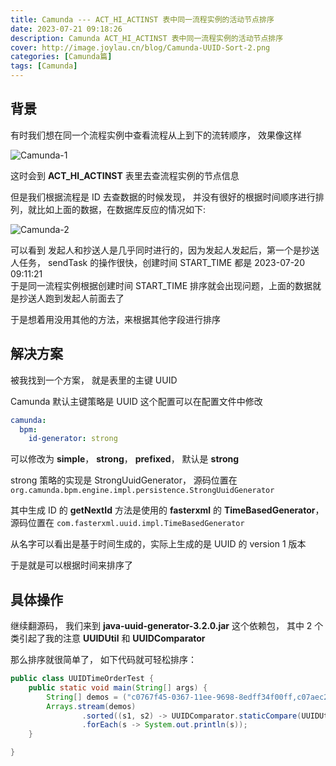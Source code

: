 ```yaml
---
title: Camunda --- ACT_HI_ACTINST 表中同一流程实例的活动节点排序
date: 2023-07-21 09:18:26
description: Camunda ACT_HI_ACTINST 表中同一流程实例的活动节点排序
cover: http://image.joylau.cn/blog/Camunda-UUID-Sort-2.png
categories: [Camunda篇]
tags: [Camunda]
---
```


<!-- more -->

## 背景
有时我们想在同一个流程实例中查看流程从上到下的流转顺序， 效果像这样

![Camunda-1](http://image.joylau.cn/blog/Camunda-UUID-Sort-1.jpg)

这时会到 **ACT_HI_ACTINST** 表里去查流程实例的节点信息

但是我们根据流程是 ID 去查数据的时候发现， 并没有很好的根据时间顺序进行排列，就比如上面的数据，在数据库反应的情况如下:

![Camunda-2](http://image.joylau.cn/blog/Camunda-UUID-Sort-2.png)

可以看到 发起人和抄送人是几乎同时进行的，因为发起人发起后，第一个是抄送人任务， sendTask 的操作很快，创建时间 START_TIME 都是 2023-07-20 09:11:21  
 于是同一流程实例根据创建时间 START_TIME 排序就会出现问题，上面的数据就是抄送人跑到发起人前面去了

于是想着用没用其他的方法，来根据其他字段进行排序

## 解决方案
被我找到一个方案， 就是表里的主键 UUID  

Camunda 默认主键策略是 UUID  这个配置可以在配置文件中修改

```yaml
camunda:
  bpm:
    id-generator: strong
```

可以修改为 **simple**， **strong**， **prefixed**， 默认是 **strong**

strong 策略的实现是 StrongUuidGenerator， 源码位置在 `org.camunda.bpm.engine.impl.persistence.StrongUuidGenerator`

其中生成 ID 的 **getNextId** 方法是使用的 **fasterxml** 的 **TimeBasedGenerator**， 源码位置在 `com.fasterxml.uuid.impl.TimeBasedGenerator`

从名字可以看出是基于时间生成的，实际上生成的是 UUID 的 version 1 版本

于是就是可以根据时间来排序了

## 具体操作
继续翻源码， 我们来到 **java-uuid-generator-3.2.0.jar** 这个依赖包， 其中 2 个类引起了我的注意
**UUIDUtil** 和 **UUIDComparator**

那么排序就很简单了， 如下代码就可轻松排序：


```java
public class UUIDTimeOrderTest {
    public static void main(String[] args) {
        String[] demos = ("c0767f45-0367-11ee-9698-8edff34f00ff,c07aec28-0367-11ee-9698-8edff34f00ff,c167211a-0367-11ee-9698-8edff34f00ff,c1687fb5-0367-11ee-9698-8edff34f00ff,c169b840-0367-11ee-9698-8edff34f00ff,c16b8d0b-0367-11ee-9698-8edff34f00ff").split(",");
        Arrays.stream(demos)
                .sorted((s1, s2) -> UUIDComparator.staticCompare(UUIDUtil.uuid(s1), UUIDUtil.uuid(s2)))
                .forEach(s -> System.out.println(s));
    }

}
```
